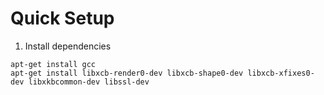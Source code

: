 
# Quick Setup

1. Install dependencies

```
apt-get install gcc
apt-get install libxcb-render0-dev libxcb-shape0-dev libxcb-xfixes0-dev libxkbcommon-dev libssl-dev
```

